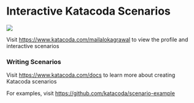 # Interactive Katacoda Scenarios

[![](http://shields.katacoda.com/katacoda/mailalokagrawal/count.svg)](https://www.katacoda.com/mailalokagrawal "Get your profile on Katacoda.com")

Visit https://www.katacoda.com/mailalokagrawal to view the profile and interactive scenarios

### Writing Scenarios
Visit https://www.katacoda.com/docs to learn more about creating Katacoda scenarios

For examples, visit https://github.com/katacoda/scenario-example
